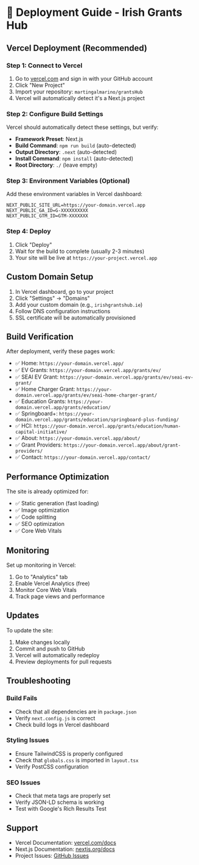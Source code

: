 # 🚀 Deployment Guide - Irish Grants Hub

## Vercel Deployment (Recommended)

### Step 1: Connect to Vercel

1. Go to [vercel.com](https://vercel.com) and sign in with your GitHub account
2. Click "New Project"
3. Import your repository: `martingalmarino/grantsHub`
4. Vercel will automatically detect it's a Next.js project

### Step 2: Configure Build Settings

Vercel should automatically detect these settings, but verify:

- **Framework Preset**: Next.js
- **Build Command**: `npm run build` (auto-detected)
- **Output Directory**: `.next` (auto-detected)
- **Install Command**: `npm install` (auto-detected)
- **Root Directory**: `./` (leave empty)

### Step 3: Environment Variables (Optional)

Add these environment variables in Vercel dashboard:

```
NEXT_PUBLIC_SITE_URL=https://your-domain.vercel.app
NEXT_PUBLIC_GA_ID=G-XXXXXXXXXX
NEXT_PUBLIC_GTM_ID=GTM-XXXXXXX
```

### Step 4: Deploy

1. Click "Deploy"
2. Wait for the build to complete (usually 2-3 minutes)
3. Your site will be live at `https://your-project.vercel.app`

## Custom Domain Setup

1. In Vercel dashboard, go to your project
2. Click "Settings" → "Domains"
3. Add your custom domain (e.g., `irishgrantshub.ie`)
4. Follow DNS configuration instructions
5. SSL certificate will be automatically provisioned

## Build Verification

After deployment, verify these pages work:

- ✅ Home: `https://your-domain.vercel.app/`
- ✅ EV Grants: `https://your-domain.vercel.app/grants/ev/`
- ✅ SEAI EV Grant: `https://your-domain.vercel.app/grants/ev/seai-ev-grant/`
- ✅ Home Charger Grant: `https://your-domain.vercel.app/grants/ev/seai-home-charger-grant/`
- ✅ Education Grants: `https://your-domain.vercel.app/grants/education/`
- ✅ Springboard+: `https://your-domain.vercel.app/grants/education/springboard-plus-funding/`
- ✅ HCI: `https://your-domain.vercel.app/grants/education/human-capital-initiative/`
- ✅ About: `https://your-domain.vercel.app/about/`
- ✅ Grant Providers: `https://your-domain.vercel.app/about/grant-providers/`
- ✅ Contact: `https://your-domain.vercel.app/contact/`

## Performance Optimization

The site is already optimized for:
- ✅ Static generation (fast loading)
- ✅ Image optimization
- ✅ Code splitting
- ✅ SEO optimization
- ✅ Core Web Vitals

## Monitoring

Set up monitoring in Vercel:
1. Go to "Analytics" tab
2. Enable Vercel Analytics (free)
3. Monitor Core Web Vitals
4. Track page views and performance

## Updates

To update the site:
1. Make changes locally
2. Commit and push to GitHub
3. Vercel will automatically redeploy
4. Preview deployments for pull requests

## Troubleshooting

### Build Fails
- Check that all dependencies are in `package.json`
- Verify `next.config.js` is correct
- Check build logs in Vercel dashboard

### Styling Issues
- Ensure TailwindCSS is properly configured
- Check that `globals.css` is imported in `layout.tsx`
- Verify PostCSS configuration

### SEO Issues
- Check that meta tags are properly set
- Verify JSON-LD schema is working
- Test with Google's Rich Results Test

## Support

- Vercel Documentation: [vercel.com/docs](https://vercel.com/docs)
- Next.js Documentation: [nextjs.org/docs](https://nextjs.org/docs)
- Project Issues: [GitHub Issues](https://github.com/martingalmarino/grantsHub/issues)
